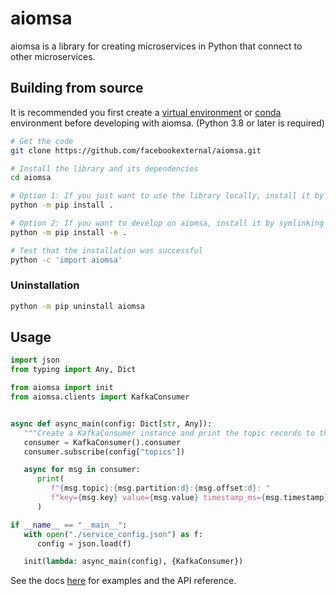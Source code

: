 # aiomsa

aiomsa is a library for creating microservices in Python that connect to other microservices.


## Building from source

It is recommended you first create a [virtual environment](https://docs.python.org/3/library/venv.html) or [conda](https://docs.conda.io/en/latest/miniconda.html) environment before developing with aiomsa. (Python 3.8 or later is required)

```bash
# Get the code
git clone https://github.com/facebookexternal/aiomsa.git

# Install the library and its dependencies
cd aiomsa

# Option 1: If you just want to use the library locally, install it by copying the files to your Python packages directory
python -m pip install .

# Option 2: If you want to develop on aiomsa, install it by symlinking the files in this folder to your Python packages directory instead of copying
python -m pip install -e .

# Test that the installation was successful
python -c 'import aiomsa'
```

### Uninstallation

```bash
python -m pip uninstall aiomsa
```

## Usage

```python
import json
from typing import Any, Dict

from aiomsa import init
from aiomsa.clients import KafkaConsumer


async def async_main(config: Dict[str, Any]):
   """Create a KafkaConsumer instance and print the topic records to the console."""
   consumer = KafkaConsumer().consumer
   consumer.subscribe(config["topics"])

   async for msg in consumer:
      print(
         f"{msg.topic}:{msg.partition:d}:{msg.offset:d}: "
         f"key={msg.key} value={msg.value} timestamp_ms={msg.timestamp}"
      )

if __name__ == "__main__":
   with open("./service_config.json") as f:
      config = json.load(f)

   init(lambda: async_main(config), {KafkaConsumer})
```

See the docs [here]() for examples and the API reference.
